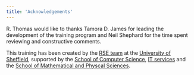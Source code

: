 ```yaml
---
title: 'Acknowledgements'
---
```


R. Thomas would like to thanks Tamora D. James for leading the development of the training program and Neil Shephard for the time spent reviewing and constructive comments.

This training has been created by the [RSE team](https://rse.shef.ac.uk) at the
[University of Sheffield](https://www.sheffield.ac.uk/), supported by the
[School of Computer Science](https://www.sheffield.ac.uk/dcs), [IT
services](https://www.sheffield.ac.uk/it-services/research) and the [School of Mathematical and Physcal Sciences](https://www.sheffield.ac.uk/mps).
